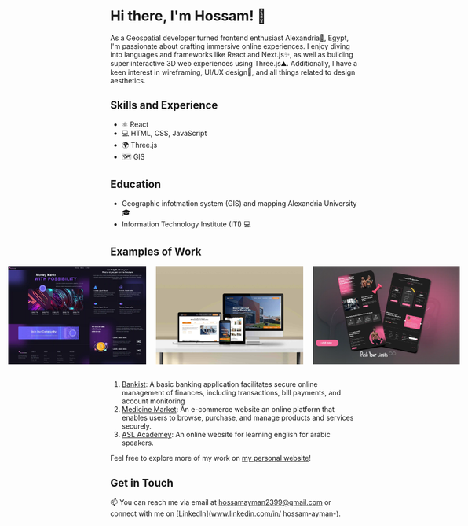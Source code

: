 # Hi there, I'm Hossam! 👋

As a Geospatial developer turned frontend enthusiast Alexandria🌊, Egypt, I'm passionate about crafting immersive online experiences. I enjoy diving into languages and frameworks like React and Next.js✨, as well as building super interactive 3D web experiences using Three.js⛰️. Additionally, I have a keen interest in wireframing, UI/UX design🎨, and all things related to design aesthetics.

## Skills and Experience

- ⚛ React
- 💻 HTML, CSS, JavaScript
- 🌍 Three.js
- 🗺 GIS


## Education 

- Geographic infotmation system (GIS) and mapping Alexandria University 🎓
- Information Technology Institute (ITI) 💻


## Examples of Work

<div style="display:flex; justify-content: center; margin-bottom: 32px;">
    <img src="https://github.com/hossam43/hossam43/blob/master/website-ui-2.webp" alt="work example" width="300" height="200" style="margin-right: 20px;">
    <img src="https://github.com/hossam43/hossam43/blob/master/website-mock-4.jpg" alt="work example" width="300" height="200" style="margin-right: 20px;">
    <img src="https://raw.githubusercontent.com/hossam43/hossam43/master/website-ui-7.webp" alt="work example" width="300" height="200">
</div>



1. [Bankist](link): A basic banking application facilitates secure online management of finances, including transactions, bill payments, and account monitoring
2. [Medicine Market](link): An e-commerce website an online platform that enables users to browse, purchase, and manage products and services securely.
3. [ASL Academey](https://asl-academy.net/): An online website for learning english for arabic speakers.

Feel free to explore more of my work on [my personal website](https://master--hossam-ayman.netlify.app/)!



## Get in Touch

📫 You can reach me via email at [hossamayman2399@gmail.com](mailto:hossamayman2399@gmail.com) or connect with me on [LinkedIn](www.linkedin.com/in/
hossam-ayman-).
